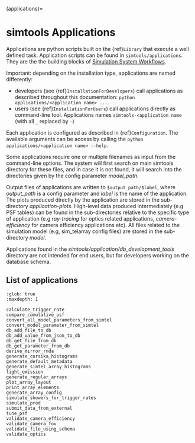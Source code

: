 (applications)=

# simtools Applications

Applications are python scripts built on the {ref}`Library` that execute a well defined task.
Application scripts can be found in `simtools/applications`.
They are the the building blocks of [Simulation System Workflows](https://github.com/gammasim/workflows).

Important: depending on the installation type, applications are named differently:

- developers (see {ref}`InstallationForDevelopers`) call applications as described throughout this documentation: `python applications/<application name> ....`
- users (see {ref}`InstallationForUsers`) call applications directly as command-line tool. Applications names `simtools-<application name` (with all `_` replaced by `-`)

Each application is configured as described in {ref}`Configuration`.
The available arguments can be access by calling the `python applications/<application name> --help`.

Some applications require one or multiple filenames as input from the command-line options. The system will
first search on main simtools directory for these files, and in case it is not found, it will
search into the directories given by the config parameter *model_path*.

Output files of applications are written to `$output_path/$label`, where
*output_path* is a config parameter and *label* is the name of the application. The plots
produced directly by the application are stored in the sub-directory *application-plots*.
High-level data produced intermediately (e.g PSF tables) can be found in the sub-directories relative to
the specific type of application (e.g *ray-tracing* for optics related applications,
*camera-efficiency* for camera efficiency applications etc). All files related to the simulation model (e.g,
sim_telarray config files) are stored in the sub-directory *model*.

Applications found in the *simtools/application/db_development_tools* directory are not intended for
end users, but for developers working on the database schema.

## List of applications

```{toctree}
:glob: true
:maxdepth: 1

calculate_trigger_rate
compare_cumulative_psf
convert_all_model_parameters_from_simtel
convert_model_parameter_from_simtel
db_add_file_to_db
db_add_value_from_json_to_db
db_get_file_from_db
db_get_parameter_from_db
derive_mirror_rnda
generate_corsika_histograms
generate_default_metadata
generate_simtel_array_histograms
light_emission
generate_regular_arrays
plot_array_layout
print_array_elements
generate_array_config
simulate_showers_for_trigger_rates
simulate_prod
submit_data_from_external
tune_psf
validate_camera_efficiency
validate_camera_fov
validate_file_using_schema
validate_optics
```
